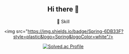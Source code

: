 <div align=center>

## Hi there 👋

<!--
**kpureum/kpureum** is a ✨ _special_ ✨ repository because its `README.md` (this file) appears on your GitHub profile.

Here are some ideas to get you started:

- 🔭 I’m currently working on ...
- 🌱 I’m currently learning ...
- 👯 I’m looking to collaborate on ...
- 🤔 I’m looking for help with ...
- 💬 Ask me about ...
- 📫 How to reach me: ...
- 😄 Pronouns: ...
- ⚡ Fun fact: ...
-->


:seedling: Skill

 <img src="https://img.shields.io/badge/Spring-6DB33F?style=plastic&logo=Spring&logoColor=white"/>

[![Solved.ac Profile](http://mazassumnida.wtf/api/v2/generate_badge?boj=kpureum)](https://solved.ac/kpureum)


</div>
